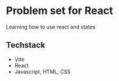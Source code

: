 # Problem set for React

Learning how to use react and states

## Techstack 

- Vite
- React
- Javascript, HTML, CSS

